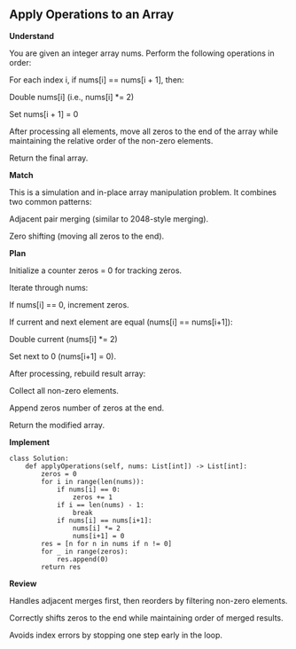 ## Apply Operations to an Array

**Understand**

You are given an integer array nums.
Perform the following operations in order:

For each index i, if nums[i] == nums[i + 1], then:

Double nums[i] (i.e., nums[i] \*= 2)

Set nums[i + 1] = 0

After processing all elements, move all zeros to the end of the array while maintaining the relative order of the non-zero elements.

Return the final array.

**Match**

This is a simulation and in-place array manipulation problem.
It combines two common patterns:

Adjacent pair merging (similar to 2048-style merging).

Zero shifting (moving all zeros to the end).

**Plan**

Initialize a counter zeros = 0 for tracking zeros.

Iterate through nums:

If nums[i] == 0, increment zeros.

If current and next element are equal (nums[i] == nums[i+1]):

Double current (nums[i] \*= 2)

Set next to 0 (nums[i+1] = 0).

After processing, rebuild result array:

Collect all non-zero elements.

Append zeros number of zeros at the end.

Return the modified array.

**Implement**

```
class Solution:
    def applyOperations(self, nums: List[int]) -> List[int]:
        zeros = 0
        for i in range(len(nums)):
            if nums[i] == 0:
                zeros += 1
            if i == len(nums) - 1:
                break
            if nums[i] == nums[i+1]:
                nums[i] *= 2
                nums[i+1] = 0
        res = [n for n in nums if n != 0]
        for _ in range(zeros):
            res.append(0)
        return res
```

**Review**

Handles adjacent merges first, then reorders by filtering non-zero elements.

Correctly shifts zeros to the end while maintaining order of merged results.

Avoids index errors by stopping one step early in the loop.
